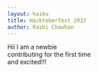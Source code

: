 ```yaml
---
layout: haiku
title: Hacktoberfest 2022
author: Rashi Chauhan
---
```

Hii I am a newbie<br>
contributing for the first time<br>
and excited!!!<br>
